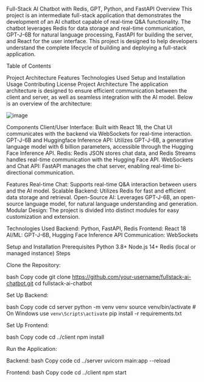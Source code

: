 
Full-Stack AI Chatbot with Redis, GPT, Python, and FastAPI
Overview
This project is an intermediate full-stack application that demonstrates the development of an AI chatbot capable of real-time Q&A functionality. The chatbot leverages Redis for data storage and real-time communication, GPT-J-6B for natural language processing, FastAPI for building the server, and React for the user interface. This project is designed to help developers understand the complete lifecycle of building and deploying a full-stack application.

Table of Contents

Project Architecture
Features
Technologies Used
Setup and Installation
Usage
Contributing
License
Project Architecture
The application architecture is designed to ensure efficient communication between the client and server, as well as seamless integration with the AI model. Below is an overview of the architecture:

![image](https://github.com/user-attachments/assets/c3ba23c5-7280-44a5-8e49-460db1e3b0fb)


Components
Client/User Interface: Built with React 18, the Chat UI communicates with the backend via WebSockets for real-time interaction.
GPT-J-6B and Huggingface Inference API: Utilizes GPT-J-6B, a generative language model with 6 billion parameters, accessible through the Hugging Face Inference API.
Redis: Redis JSON stores chat data, and Redis Streams handles real-time communication with the Hugging Face API.
WebSockets and Chat API: FastAPI manages the chat server, enabling real-time bi-directional communication.

Features
Real-time Chat: Supports real-time Q&A interaction between users and the AI model.
Scalable Backend: Utilizes Redis for fast and efficient data storage and retrieval.
Open-Source AI: Leverages GPT-J-6B, an open-source language model, for natural language understanding and generation.
Modular Design: The project is divided into distinct modules for easy customization and extension.

Technologies Used
Backend: Python, FastAPI, Redis
Frontend: React 18
AI/ML: GPT-J-6B, Hugging Face Inference API
Communication: WebSockets

Setup and Installation
Prerequisites
Python 3.8+
Node.js 14+
Redis (local or managed instance)
Steps

Clone the Repository:

bash
Copy code
git clone https://github.com/your-username/fullstack-ai-chatbot.git
cd fullstack-ai-chatbot

Set Up Backend:

bash
Copy code
cd server
python -m venv venv
source venv/bin/activate # On Windows use `venv\Scripts\activate`
pip install -r requirements.txt

Set Up Frontend:

bash
Copy code
cd ../client
npm install

Run the Application:

Backend:
bash
Copy code
cd ../server
uvicorn main:app --reload

Frontend:
bash
Copy code
cd ../client
npm start
